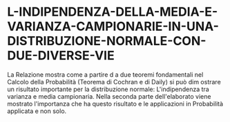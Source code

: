 # L-INDIPENDENZA-DELLA-MEDIA-E-VARIANZA-CAMPIONARIE-IN-UNA-DISTRIBUZIONE-NORMALE-CON-DUE-DIVERSE-VIE
La Relazione mostra  come a partire d a due teoremi fondamentali nel Calcolo della Probabilità (Teorema di Cochran e di Daily) si può dim ostrare un risultato importante per la distribuzione normale: L'indipendenza tra varianza e media campionaria. Nella seconda parte dell'elaborato viene mostrato l'importanza che ha questo risultato e le applicazioni in Probabilità applicata e non solo. 
